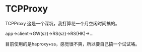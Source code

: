 # TCPProxy
TCPProxy
这是一个深坑，我打算花一个月空闲时间搞的。

app->client->GW(sz)->RS(sz)->RS(HK)->...

目前使用的是haproxy+ss，感觉很不爽，所以要自己搞一个试试咯。
